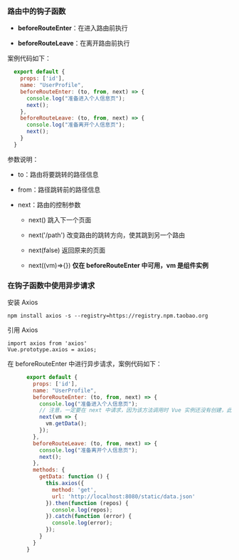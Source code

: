 ### 路由中的钩子函数

- **beforeRouteEnter**：在进入路由前执行

- **beforeRouteLeave**：在离开路由前执行

案例代码如下：

```js
  export default {
    props: ['id'],
    name: "UserProfile",
    beforeRouteEnter: (to, from, next) => {
      console.log("准备进入个人信息页");
      next();
    },
    beforeRouteLeave: (to, from, next) => {
      console.log("准备离开个人信息页");
      next();
    }
  }
```

参数说明：

- to：路由将要跳转的路径信息

- from：路径跳转前的路径信息

- next：路由的控制参数

    - next() 跳入下一个页面
    
    - next('/path') 改变路由的跳转方向，使其跳到另一个路由
    
    - next(false) 返回原来的页面
    
    - next((vm)=>{}) **仅在 beforeRouteEnter 中可用，vm 是组件实例**

### 在钩子函数中使用异步请求

安装 Axios

    npm install axios -s --registry=https://registry.npm.taobao.org

引用 Axios

    import axios from 'axios'
    Vue.prototype.axios = axios;

在 beforeRouteEnter 中进行异步请求，案例代码如下：

```js
      export default {
        props: ['id'],
        name: "UserProfile",
        beforeRouteEnter: (to, from, next) => {
          console.log("准备进入个人信息页");
          // 注意，一定要在 next 中请求，因为该方法调用时 Vue 实例还没有创建，此时无法获取到 this 对象，在这里使用官方提供的回调函数拿到当前实例
          next(vm => {
            vm.getData();
          });
        },
        beforeRouteLeave: (to, from, next) => {
          console.log("准备离开个人信息页");
          next();
        },
        methods: {
          getData: function () {
            this.axios({
              method: 'get',
              url: 'http://localhost:8080/static/data.json'
            }).then(function (repos) {
              console.log(repos);
            }).catch(function (error) {
              console.log(error);
            });
          }
        }
      }
```